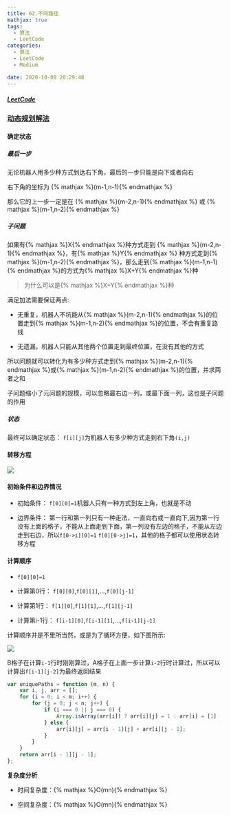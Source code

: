 ```yaml
---
title: 62.不同路径
mathjax: true
tags:
  - 算法
  - LeetCode
categories:
  - 算法
  - LeetCode
  - Medium

date: 2020-10-08 20:29:48
---
```


##### [LeetCode](https://leetcode-cn.com/problems/unique-paths/)

### [动态规划解法](/posts/68932b1a)

#### 确定状态

##### 最后一步

无论机器人用多少种方式到达右下角，最后的一步只能是向下或者向右

右下角的坐标为 {% mathjax %}(m-1,n-1){% endmathjax %}

那么它的上一步一定是在 {% mathjax %}(m-2,n-1){% endmathjax %} 或 {% mathjax %}(m-1,n-2){% endmathjax %}

##### 子问题

如果有{% mathjax %}X{% endmathjax %}种方式走到 {% mathjax %}(m-2,n-1){% endmathjax %}，有{% mathjax %}Y{% endmathjax %} 种方式走到{% mathjax %}(m-1,n-2){% endmathjax %}，那么走到{% mathjax %}(m-1,n-1){% endmathjax %}的方式为{% mathjax %}X+Y{% endmathjax %}种

> 为什么可以是{% mathjax %}X+Y{% endmathjax %}种

满足加法需要保证两点:

+ 无重复，机器人不坑能从{% mathjax %}(m-2,n-1){% endmathjax %}的位置走到{% mathjax %}(m-1,n-2){% endmathjax %}的位置，不会有重复路线

+ 无遗漏，机器人只能从其他两个位置走到最终位置，在没有其他的方式

所以问题就可以转化为有多少种方式走到{% mathjax %}(m-2,n-1){% endmathjax %}或{% mathjax %}(m-1,n-2){% endmathjax %}的位置，并求两者之和

子问题缩小了元问题的规模，可以忽略最右边一列，或最下面一列，这也是子问题的作用

##### 状态

最终可以确定状态： `f[i][j]`为机器人有多少种方式走到右下角`(i,j)`

#### 转移方程

![](0001.png)

#### 初始条件和边界情况

+ 初始条件： `f[0][0]=1`机器人只有一种方式到左上角，也就是不动

+ 边界条件： 第一行和第一列只有一种走法，一直向右或一直向下,因为第一行没有上面的格子，不能从上面走到下面，第一列没有左边的格子，不能从左边走到右边，所以`f[0->i][0]=1` `f[0][0->j]=1`，其他的格子都可以使用状态转移方程

#### 计算顺序

+ `f[0][0]=1`

+ 计算第0行： `f[0][0]`,`f[0][1]`,...,`f[0][j-1]`

+ 计算第1行： `f[1][0]`,`f[1][1]`,...,`f[1][j-1]`

+ 计算第i-1行： `f[i-1][0]`,`f[i-1][1]`,...,`f[i-1][j-1]`

计算顺序并是不里所当然，或是为了循环方便，如下图所示:

![](0002.png)

B格子在计算`i-1`行时刚刚算过，A格子在上面一步计算`i-2`行时计算过，所以可以计算出`f[i-1][j-2]`为最终返回结果

```javascript
var uniquePaths = function (m, n) {
    var i, j, arr = [];
    for (i = 0; i < m; i++) {
        for (j = 0; j < n; j++) {
            if (i === 0 || j === 0) {
                Array.isArray(arr[i]) ? arr[i][j] = 1 : arr[i] = [1]
            } else {
                arr[i][j] = arr[i - 1][j] + arr[i][j - 1];
            }
        }
    }
    return arr[i - 1][j - 1];
};
```

**复杂度分析**

+ 时间复杂度：{% mathjax %}O(mn){% endmathjax %}

+ 空间复杂度：{% mathjax %}O(mn){% endmathjax %}